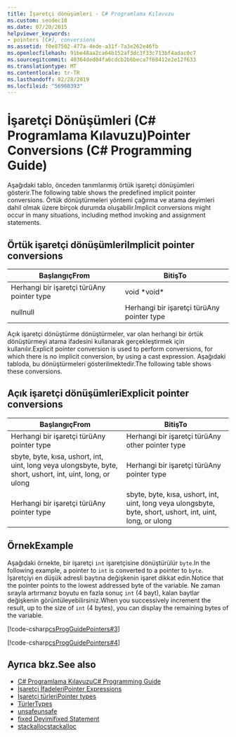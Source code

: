 ```yaml
---
title: İşaretçi dönüşümleri - C# Programlama Kılavuzu
ms.custom: seodec18
ms.date: 07/20/2015
helpviewer_keywords:
- pointers [C#], conversions
ms.assetid: f0e87502-477a-4ede-a31f-7a3e262e46fb
ms.openlocfilehash: 91be48aa2ca64b152af3dc3f33c713bf4adac0c7
ms.sourcegitcommit: 40364ded04fa6cdcb2b6beca7f68412e2e12f633
ms.translationtype: MT
ms.contentlocale: tr-TR
ms.lasthandoff: 02/28/2019
ms.locfileid: "56968393"
---
```

# <a name="pointer-conversions-c-programming-guide"></a><span data-ttu-id="55bfb-102">İşaretçi Dönüşümleri (C# Programlama Kılavuzu)</span><span class="sxs-lookup"><span data-stu-id="55bfb-102">Pointer Conversions (C# Programming Guide)</span></span>
<span data-ttu-id="55bfb-103">Aşağıdaki tablo, önceden tanımlanmış örtük işaretçi dönüşümleri gösterir.</span><span class="sxs-lookup"><span data-stu-id="55bfb-103">The following table shows the predefined implicit pointer conversions.</span></span> <span data-ttu-id="55bfb-104">Örtük dönüştürmeleri yöntemi çağırma ve atama deyimleri dahil olmak üzere birçok durumda oluşabilir.</span><span class="sxs-lookup"><span data-stu-id="55bfb-104">Implicit conversions might occur in many situations, including method invoking and assignment statements.</span></span>  
  
## <a name="implicit-pointer-conversions"></a><span data-ttu-id="55bfb-105">Örtük işaretçi dönüşümleri</span><span class="sxs-lookup"><span data-stu-id="55bfb-105">Implicit pointer conversions</span></span>  
  
|<span data-ttu-id="55bfb-106">Başlangıç</span><span class="sxs-lookup"><span data-stu-id="55bfb-106">From</span></span>|<span data-ttu-id="55bfb-107">Bitiş</span><span class="sxs-lookup"><span data-stu-id="55bfb-107">To</span></span>|  
|----------|--------|  
|<span data-ttu-id="55bfb-108">Herhangi bir işaretçi türü</span><span class="sxs-lookup"><span data-stu-id="55bfb-108">Any pointer type</span></span>|<span data-ttu-id="55bfb-109">void \*</span><span class="sxs-lookup"><span data-stu-id="55bfb-109">void\*</span></span>|  
|<span data-ttu-id="55bfb-110">null</span><span class="sxs-lookup"><span data-stu-id="55bfb-110">null</span></span>|<span data-ttu-id="55bfb-111">Herhangi bir işaretçi türü</span><span class="sxs-lookup"><span data-stu-id="55bfb-111">Any pointer type</span></span>|  
  
 <span data-ttu-id="55bfb-112">Açık işaretçi dönüştürme dönüştürmeler, var olan herhangi bir örtük dönüştürmeyi atama ifadesini kullanarak gerçekleştirmek için kullanılır.</span><span class="sxs-lookup"><span data-stu-id="55bfb-112">Explicit pointer conversion is used to perform conversions, for which there is no implicit conversion, by using a cast expression.</span></span> <span data-ttu-id="55bfb-113">Aşağıdaki tabloda, bu dönüştürmeleri gösterilmektedir.</span><span class="sxs-lookup"><span data-stu-id="55bfb-113">The following table shows these conversions.</span></span>  
  
## <a name="explicit-pointer-conversions"></a><span data-ttu-id="55bfb-114">Açık işaretçi dönüşümleri</span><span class="sxs-lookup"><span data-stu-id="55bfb-114">Explicit pointer conversions</span></span>  
  
|<span data-ttu-id="55bfb-115">Başlangıç</span><span class="sxs-lookup"><span data-stu-id="55bfb-115">From</span></span>|<span data-ttu-id="55bfb-116">Bitiş</span><span class="sxs-lookup"><span data-stu-id="55bfb-116">To</span></span>|  
|----------|--------|  
|<span data-ttu-id="55bfb-117">Herhangi bir işaretçi türü</span><span class="sxs-lookup"><span data-stu-id="55bfb-117">Any pointer type</span></span>|<span data-ttu-id="55bfb-118">Herhangi bir işaretçi türü</span><span class="sxs-lookup"><span data-stu-id="55bfb-118">Any other pointer type</span></span>|  
|<span data-ttu-id="55bfb-119">sbyte, byte, kısa, ushort, int, uint, long veya ulong</span><span class="sxs-lookup"><span data-stu-id="55bfb-119">sbyte, byte, short, ushort, int, uint, long, or ulong</span></span>|<span data-ttu-id="55bfb-120">Herhangi bir işaretçi türü</span><span class="sxs-lookup"><span data-stu-id="55bfb-120">Any pointer type</span></span>|  
|<span data-ttu-id="55bfb-121">Herhangi bir işaretçi türü</span><span class="sxs-lookup"><span data-stu-id="55bfb-121">Any pointer type</span></span>|<span data-ttu-id="55bfb-122">sbyte, byte, kısa, ushort, int, uint, long veya ulong</span><span class="sxs-lookup"><span data-stu-id="55bfb-122">sbyte, byte, short, ushort, int, uint, long, or ulong</span></span>|  
  
## <a name="example"></a><span data-ttu-id="55bfb-123">Örnek</span><span class="sxs-lookup"><span data-stu-id="55bfb-123">Example</span></span>  
 <span data-ttu-id="55bfb-124">Aşağıdaki örnekte, bir işaretçi `int` işaretçisine dönüştürülür `byte`.</span><span class="sxs-lookup"><span data-stu-id="55bfb-124">In the following example, a pointer to `int` is converted to a pointer to `byte`.</span></span> <span data-ttu-id="55bfb-125">İşaretçiyi en düşük adresli baytına değişkenin işaret dikkat edin.</span><span class="sxs-lookup"><span data-stu-id="55bfb-125">Notice that the pointer points to the lowest addressed byte of the variable.</span></span> <span data-ttu-id="55bfb-126">Ne zaman sırayla artırmanız boyutu en fazla sonuç `int` (4 bayt), kalan baytlar değişkenin görüntüleyebilirsiniz.</span><span class="sxs-lookup"><span data-stu-id="55bfb-126">When you successively increment the result, up to the size of `int` (4 bytes), you can display the remaining bytes of the variable.</span></span>  
  
 [!code-csharp[csProgGuidePointers#3](~/samples/snippets/csharp/VS_Snippets_VBCSharp/csProgGuidePointers/CS/Pointers2.cs#3)]  
  
 [!code-csharp[csProgGuidePointers#4](~/samples/snippets/csharp/VS_Snippets_VBCSharp/csProgGuidePointers/CS/Pointers.cs#4)]  
  
## <a name="see-also"></a><span data-ttu-id="55bfb-127">Ayrıca bkz.</span><span class="sxs-lookup"><span data-stu-id="55bfb-127">See also</span></span>

- [<span data-ttu-id="55bfb-128">C# Programlama Kılavuzu</span><span class="sxs-lookup"><span data-stu-id="55bfb-128">C# Programming Guide</span></span>](../../../csharp/programming-guide/index.md)
- [<span data-ttu-id="55bfb-129">İşaretçi İfadeleri</span><span class="sxs-lookup"><span data-stu-id="55bfb-129">Pointer Expressions</span></span>](../../../csharp/programming-guide/unsafe-code-pointers/pointer-expressions.md)
- [<span data-ttu-id="55bfb-130">İşaretçi türleri</span><span class="sxs-lookup"><span data-stu-id="55bfb-130">Pointer types</span></span>](../../../csharp/programming-guide/unsafe-code-pointers/pointer-types.md)
- [<span data-ttu-id="55bfb-131">Türler</span><span class="sxs-lookup"><span data-stu-id="55bfb-131">Types</span></span>](../../../csharp/language-reference/keywords/types.md)
- [<span data-ttu-id="55bfb-132">unsafe</span><span class="sxs-lookup"><span data-stu-id="55bfb-132">unsafe</span></span>](../../../csharp/language-reference/keywords/unsafe.md)
- [<span data-ttu-id="55bfb-133">fixed Deyimi</span><span class="sxs-lookup"><span data-stu-id="55bfb-133">fixed Statement</span></span>](../../../csharp/language-reference/keywords/fixed-statement.md)
- [<span data-ttu-id="55bfb-134">stackalloc</span><span class="sxs-lookup"><span data-stu-id="55bfb-134">stackalloc</span></span>](../../../csharp/language-reference/keywords/stackalloc.md)
